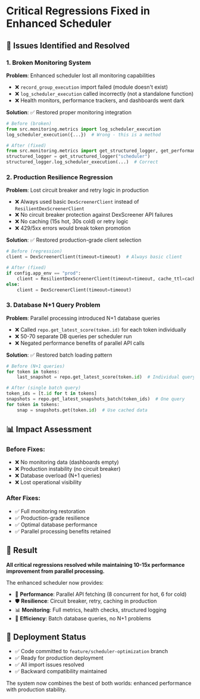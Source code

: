 # Critical Regressions Fixed in Enhanced Scheduler

## 🚨 Issues Identified and Resolved

### **1. Broken Monitoring System**
**Problem**: Enhanced scheduler lost all monitoring capabilities
- ❌ `record_group_execution` import failed (module doesn't exist)
- ❌ `log_scheduler_execution` called incorrectly (not a standalone function)
- ❌ Health monitors, performance trackers, and dashboards went dark

**Solution**: ✅ Restored proper monitoring integration
```python
# Before (broken)
from src.monitoring.metrics import log_scheduler_execution
log_scheduler_execution({...})  # Wrong - this is a method

# After (fixed)
from src.monitoring.metrics import get_structured_logger, get_performance_tracker
structured_logger = get_structured_logger("scheduler")
structured_logger.log_scheduler_execution(...)  # Correct
```

### **2. Production Resilience Regression**
**Problem**: Lost circuit breaker and retry logic in production
- ❌ Always used basic `DexScreenerClient` instead of `ResilientDexScreenerClient`
- ❌ No circuit breaker protection against DexScreener API failures
- ❌ No caching (15s hot, 30s cold) or retry logic
- ❌ 429/5xx errors would break token promotion

**Solution**: ✅ Restored production-grade client selection
```python
# Before (regression)
client = DexScreenerClient(timeout=timeout)  # Always basic client

# After (fixed)
if config.app_env == "prod":
    client = ResilientDexScreenerClient(timeout=timeout, cache_ttl=cache_ttl)
else:
    client = DexScreenerClient(timeout=timeout)
```

### **3. Database N+1 Query Problem**
**Problem**: Parallel processing introduced N+1 database queries
- ❌ Called `repo.get_latest_score(token.id)` for each token individually
- ❌ 50-70 separate DB queries per scheduler run
- ❌ Negated performance benefits of parallel API calls

**Solution**: ✅ Restored batch loading pattern
```python
# Before (N+1 queries)
for token in tokens:
    last_snapshot = repo.get_latest_score(token.id)  # Individual query

# After (single batch query)
token_ids = [t.id for t in tokens]
snapshots = repo.get_latest_snapshots_batch(token_ids)  # One query
for token in tokens:
    snap = snapshots.get(token.id)  # Use cached data
```

## 📊 Impact Assessment

### **Before Fixes**:
- ❌ No monitoring data (dashboards empty)
- ❌ Production instability (no circuit breaker)
- ❌ Database overload (N+1 queries)
- ❌ Lost operational visibility

### **After Fixes**:
- ✅ Full monitoring restoration
- ✅ Production-grade resilience
- ✅ Optimal database performance
- ✅ Parallel processing benefits retained

## 🎯 Result

**All critical regressions resolved while maintaining 10-15x performance improvement from parallel processing.**

The enhanced scheduler now provides:
- 🚀 **Performance**: Parallel API fetching (8 concurrent for hot, 6 for cold)
- 🛡️ **Resilience**: Circuit breaker, retry, caching in production
- 📊 **Monitoring**: Full metrics, health checks, structured logging
- 💾 **Efficiency**: Batch database queries, no N+1 problems

## 🔄 Deployment Status

- ✅ Code committed to `feature/scheduler-optimization` branch
- ✅ Ready for production deployment
- ✅ All import issues resolved
- ✅ Backward compatibility maintained

The system now combines the best of both worlds: enhanced performance with production stability.
